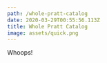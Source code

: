 ```yaml
---
path: /whole-pratt-catalog
date: 2020-03-29T00:55:56.113Z
title: Whole Pratt Catalog
image: assets/quick.png
---
```

Whoops!
